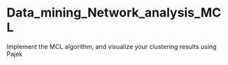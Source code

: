 # Data_mining_Network_analysis_MCL
Implement the MCL algorithm, and visualize your clustering results using Pajek
